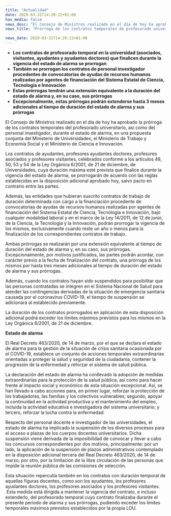 ```yaml
---
title: "Actualidad"
date: 2020-03-31T14:20:22+01:00
has_media: false
news_desc: "El Consejo de Ministros realizado en el día de hoy ha aprobado la prórroga de los contratos temporales del profesorado universitario, así como del personal investigador, durante el estado de alarma, en una propuesta conjunta del Ministerio de Universidades, el Ministerio de Trabajo y Economía Social y el Ministerio de Ciencia e Innovación."
news_title: "Prórroga de los contratos temporales de profesorado universitario y personal investigador durante el estado de alarma"

news_date: 2020-03-31T14:20:22+01:00
---
```

<ul>
<li><b>Los contratos de profesorado temporal en la universidad (asociados, visitantes, ayudantes y ayudantes doctores) que finalicen durante la vigencia del estado de alarma se prorrogan</b></li>
<li><b>También se prorrogan los contratos de personal investigador procedentes de convocatorias de ayudas de recursos humanos realizadas por agentes de financiación del Sistema Estatal de Ciencia, Tecnología e Innovación</b></li>
<li><b>Estas prórrogas tendrán una extensión equivalente a la duración del estado de alarma y, en su caso, sus prórrogas</b></li>
<li><b>Excepcionalmente, estas prórrogas podrán extenderse hasta 3 meses adicionales al tiempo de duración del estado de alarma y sus prórrogas</b></li>
</ul>
<p>El Consejo de Ministros realizado en el día de hoy ha aprobado la prórroga de los contratos temporales del profesorado universitario, así como del personal investigador, durante el estado de alarma, en una propuesta conjunta del Ministerio de Universidades, el Ministerio de Trabajo y Economía Social y el Ministerio de Ciencia e Innovación.</p>
<p>Los contratos de ayudantes, profesores ayudantes doctores, profesores asociados y profesores visitantes, celebrados conforme a los artículos 49, 50, 53 y 54 de la Ley Orgánica 6/2001, de 21 de diciembre, de Universidades, cuya duración máxima esté prevista que finalice durante la vigencia del estado de alarma, se prorrogarán de acuerdo con las reglas establecidas en la disposición adicional aprobado hoy, salvo pacto en contrario entre las partes.</p>
<p>Además, las entidades que hubieran suscrito contratos de trabajo de duración determinada con cargo a la financiación procedente de convocatorias de ayudas de recursos humanos realizadas por agentes de financiación del Sistema Estatal de Ciencia, Tecnología e Innovación, bajo cualquier modalidad laboral y en el marco de la Ley 14/2011, de 12 de junio, de la Ciencia, la Tecnología y la Innovación, podrán prorrogar la vigencia de los mismos, exclusivamente cuando reste un año o menos para la finalización de los correspondientes contratos de trabajo.</p>
<p>Ambas prórrogas se realizarán por una extensión equivalente al tiempo de duración del estado de alarma y, en su caso, sus prórrogas. Excepcionalmente, por motivos justificados, las partes podrán acordar, con carácter previo a la fecha de finalización del contrato, una prórroga de los mismos por hasta tres meses adicionales al tiempo de duración del estado de alarma y sus prórrogas.</p>
<p>Además, cuando los contratos hayan sido suspendidos para posibilitar que las personas contratadas se integren en el Sistema Nacional de Salud para atender las contingencias derivadas de la situación de emergencia sanitaria causada por el coronavirus COVID-19, el tiempo de suspensión se adicionará al establecido previamente.</p>
<p>La duración de los contratos prorrogados en aplicación de esta disposición adicional podrá exceder los límites máximos previstos para los mismos en la Ley Orgánica 6/2001, de 21 de diciembre.</p>
<p><b>Estado de alarma</b></p>
<p>El Real Decreto 463/2020, de 14 de marzo, por el que se declara el estado de alarma para la gestión de la situación de crisis sanitaria ocasionada por el COVID-19, establece un conjunto de acciones temporales extraordinarias orientadas a proteger la salud y seguridad de la ciudadanía, contener la progresión de la enfermedad y reforzar el sistema de salud pública.</p>
<p>La declaración del estado de alarma ha conllevado la adopción de medidas extraordinarias para la protección de la salud pública, así como para hacer frente al impacto social y económico de esta situación excepcional. Así, se han llevado a cabo acciones para, en primer lugar, reforzar la protección de los trabajadores, las familias y los colectivos vulnerables; segundo, apoyar la continuidad en la actividad productiva y el mantenimiento del empleo, incluida la actividad educativa e investigadora del sistema universitario; y tercero, reforzar la lucha contra la enfermedad.</p>
<p>Respecto del personal docente e investigador de las universidades, el estado de alarma ha implicado la suspensión de los diversos procesos para el acceso a plazas de los cuerpos docentes universitarios. Dicha suspensión viene derivada de la imposibilidad de convocar y llevar a cabo los concursos correspondientes por dos motivos, principalmente: por un lado, la aplicación de la suspensión de plazos administrativos contemplado en la disposición adicional tercera del Real Decreto 463/2020, de 14 de marzo; por otro, por la limitación de la libre circulación de las personas que impide la reunión pública de las comisiones de selección.</p>
<p>Esta situación repercutía también en los contratos con duración temporal de aquellas figuras docentes, como son los ayudantes, los profesores ayudantes doctores, los profesores asociados y los profesores visitantes. &nbsp;Esta medida está dirigida a mantener la vigencia del contrato, e incluso extenderlo, del profesorado temporal cuyo contrato finalizaba durante el presente período de alarma y sus prórrogas, pudiendo exceder los límites temporales máximos previstos establecidos por la propia LOU.</p>